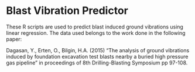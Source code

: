 # Blast Vibration Predictor

These R scripts are used to predict blast induced ground vibrations using linear regression. The data used belongs to the work done in the following paper:

Dagasan, Y., Erten, O., Bilgin, H.A. (2015) “The analysis of ground vibrations induced by foundation excavation test blasts nearby a buried high pressure gas pipeline” in proceedings of 8th Drilling-Blasting Symposium pp 97-108.
